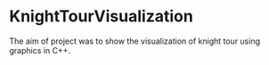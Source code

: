 # KnightTourVisualization
The aim of project was to show the visualization of knight tour using graphics in C++.
